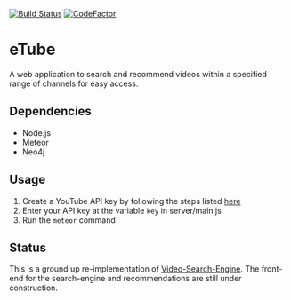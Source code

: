 [![Build Status](https://travis-ci.com/Cheran-Senthil/eTube.svg?branch=master)](https://travis-ci.com/Cheran-Senthil/eTube)
[![CodeFactor](https://www.codefactor.io/repository/github/cheran-senthil/etube/badge)](https://www.codefactor.io/repository/github/cheran-senthil/etube)

# eTube

A web application to search and recommend videos within a specified range of channels for easy access.

## Dependencies

- Node.js
- Meteor
- Neo4j

## Usage

1. Create a YouTube API key by following the steps listed [here](https://developers.google.com/youtube/android/player/register)
2. Enter your API key at the variable `key` in server/main.js
3. Run the `meteor` command

## Status

This is a ground up re-implementation of [Video-Search-Engine](https://github.com/Cheran-Senthil/Video-Search-Engine). The front-end for the search-engine and recommendations are still under construction.
